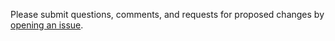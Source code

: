 Please submit questions, comments, and requests for proposed changes by [opening an issue](https://github.com/usgpo/uslm/issues/new).


